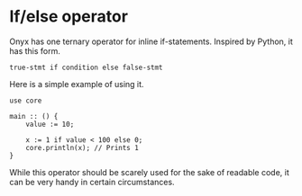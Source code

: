 # If/else operator

Onyx has one ternary operator for inline if-statements.
Inspired by Python, it has this form.
```
true-stmt if condition else false-stmt
```

Here is a simple example of using it.
```onyx
use core

main :: () {
    value := 10;

    x := 1 if value < 100 else 0;
    core.println(x); // Prints 1
}
```

While this operator should be scarely used for the sake of readable code, it can be very handy in certain circumstances.
